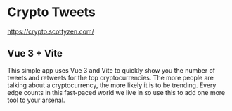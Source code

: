 # Crypto Tweets

https://crypto.scottyzen.com/

## Vue 3 + Vite

This simple app uses Vue 3 and Vite to quickly show you the number of tweets and retweets for the top cryptocurrencies. The more people are talking about a cryptocurrency, the more likely it is to be trending. Every edge counts in this fast-paced world we live in so use this to add one more tool to your arsenal.
